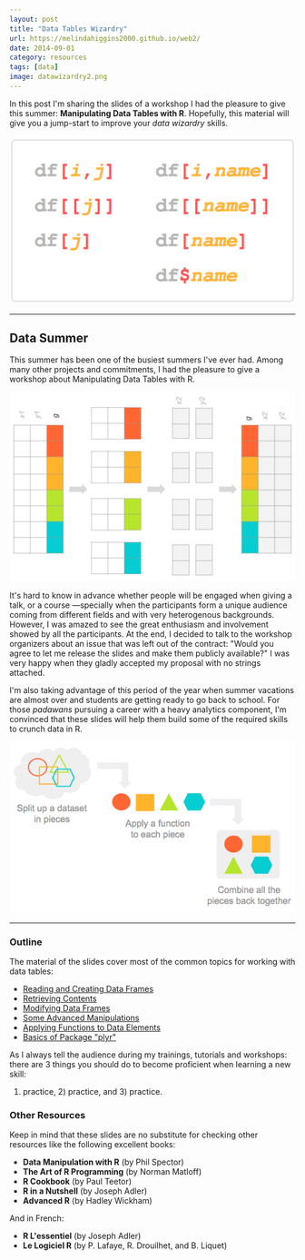 ```yaml
---
layout: post
title: "Data Tables Wizardry"
url: https://melindahiggins2000.github.io/web2/
date: 2014-09-01
category: resources
tags: [data]
image: datawizardry2.png
---
```


In this post I'm sharing the slides of a workshop I had the pleasure to give this summer: 
**Manipulating Data Tables with R**. Hopefully, this material will give you a jump-start
to improve your *data wizardry* skills.

<!--more-->

![](/images/blog/datawizardry1.png)

<hr/>


## Data Summer

This summer has been one of the busiest summers I've ever had. Among many other projects 
and commitments, I had the pleasure to give a workshop about Manipulating Data Tables with R.

![](/images/blog/datawizardry2.png)


It's hard to know in advance whether people will be engaged when giving a talk, or a course 
&mdash;specially when the participants form a unique audience coming from different 
fields and with very heterogenous backgrounds. However, I was amazed to see the great 
enthusiasm and involvement showed by all the participants. At the end, I decided 
to talk to the workshop organizers about an issue that was left out of the contract: 
"Would you agree to let me release the slides and make them publicly available?"
I was very happy when they gladly accepted my proposal with no strings attached.

I'm also taking advantage of this period of the year when summer vacations are 
almost over and students are getting ready to go back to school. For those *padawans* 
pursuing a career with a heavy analytics component, I'm convinced that these slides 
will help them build some of the required skills to crunch data in R.

![](/images/blog/datawizardry3.png)


<hr/>

### Outline

The material of the slides cover most of the common topics for working with data tables:

<ul>
	<li><a href="https://docs.google.com/presentation/d/1frT_uB2vAmTdX2-daq2LVCTYRG1iAb2Qj02LvM7UPUY/pub?start=false&loop=false&delayms=3000" target="_blank">Reading and Creating Data Frames</a></li>
	<li><a href="https://docs.google.com/presentation/d/1BKaF9JFat_-gZ7zZWIf0zr7mQhW3_MA29uFW44la6b8/pub?start=false&loop=false&delayms=3000" target="_blank">Retrieving Contents</a></li>
	<li><a href="https://docs.google.com/presentation/d/1HmHV1QYbVOtxGfCeSWgJQdSpnrKGOqVAqxrTSX1OVmo/pub?start=false&loop=false&delayms=3000" target="_blank">Modifying Data Frames</a></li>
	<li><a href="https://docs.google.com/presentation/d/1jWDk_9VEb9pz9jCjhLI_il-VDQQUSgBnZyewyZiuKKI/pub?start=false&loop=false&delayms=3000" target="_blank">Some Advanced Manipulations</a></li>
	<li><a href="https://docs.google.com/presentation/d/1Jp4QgnL4cncMB-f4k-4tMMR2gkdmwkCYpeZx3gUMdeY/pub?start=false&loop=false&delayms=3000" target="_blank">Applying Functions to Data Elements</a></li>
	<li><a href="https://docs.google.com/presentation/d/122Mlw3o_xgAUQXrO4o-IzmQy8hG77AQ0oaxJj7DYwfc/pub?start=false&loop=false&delayms=3000" target="_blank">Basics of Package "plyr"</a></li>
</ul>

As I always tell the audience during my trainings, tutorials and workshops:
there are 3 things you should do to become proficient when learning a new skill: 
1) practice, 2) practice, and 3) practice. 


### Other Resources

Keep in mind that these slides are no substitute for checking other resources 
like the following excellent books:

- **Data Manipulation with R** (by Phil Spector)
- **The Art of R Programming** (by Norman Matloff)
- **R Cookbook** (by Paul Teetor)
- **R in a Nutshell** (by Joseph Adler)
- **Advanced R** (by Hadley Wickham)

And in French:

- **R L'essentiel** (by Joseph Adler)
- **Le Logiciel R** (by P. Lafaye, R. Drouilhet, and B. Liquet)

